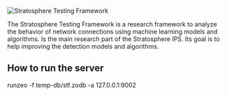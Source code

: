 ![Stratosphere Testing Framework](http://)

The Stratosphere Testing Framework is a research framework to analyze the behavior of network connections using machine learning models and algorithms. Is the main research part of the Stratosphere IPS. Its goal is to help improving the detection models and algorithms.


## How to run the server
runzeo -f temp-db/stf.zodb -a 127.0.0.1:9002
